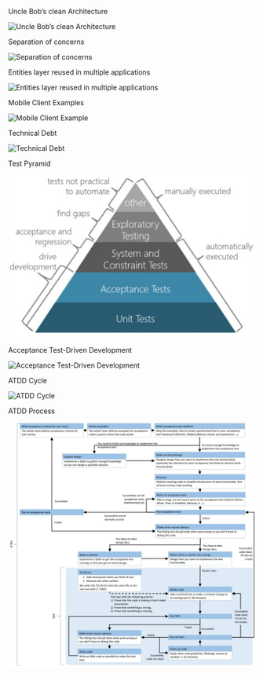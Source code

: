 
Uncle Bob’s clean Architecture

![Uncle Bob’s clean Architecture](https://cdn-images-1.medium.com/max/1400/1*D1EvAeK74Gry46JMZM4oOQ.png)

Separation of concerns

![Separation of concerns](https://cdn-images-1.medium.com/max/1400/0*JD606Sqx6RYZLKdu.)

Entities layer reused in multiple applications

![Entities layer reused in multiple applications](https://cdn-images-1.medium.com/max/800/1*yvvxfbLwUcmOqr7jvba86Q.png)

Mobile Client Examples

![Mobile Client Example](https://camo.githubusercontent.com/a7db43737e1ea0578d0dad6094f3728acc2adfab/68747470733a2f2f692d6d73646e2e7365632e732d6d7366742e636f6d2f64796e696d672f49433335313030372e706e67)

Technical Debt

![Technical Debt](https://www.chudovo.com/Content/Images/Blog/CleanCode/why-clean-code.png)

Test Pyramid

![Test Pyramid](images/test-pyramid.jpg)

Acceptance Test-Driven Development

![Acceptance Test-Driven Development](https://toolsqa.com/wp-content/uploads/2017/03/ATDD-Acceptance-test-driven-development.png)

ATDD Cycle

![ATDD Cycle](https://www.beeva.com/wp-content/uploads/2016/01/Flujo-atdd-tdd.png)

ATDD Process

![ATDD Process](images/ATDD-process.jpg)

